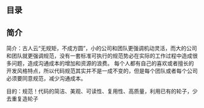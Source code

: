 ## 目录

<h2> 简介 </h2>

简介：古人云“无规矩，不成方圆”，小的公司和团队更强调机动灵活，而大的公司和团队就更强调规范，没有一套标准可执行的规范势必在实际的工作过程中造成很多问题，造成沟通成本的增加和资源的浪费。
每个人都有自己的喜欢或者擅长的开发风格特点，所以代码规范其实并不是一成不变的，但是每个团队或者每个公司必须要同意规范，减少沟通成本。

目的：规范！代码的简洁、美观、可读性、复用性、高质量，利用已有的轮子，少去重复造轮子

